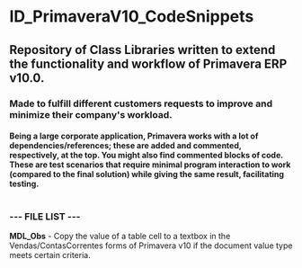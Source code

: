 # ID_PrimaveraV10_CodeSnippets

## Repository of Class Libraries written to extend the functionality and workflow of Primavera ERP v10.0. 

### Made to fulfill different customers requests to improve and minimize their company's workload. 
#### Being a large corporate application, Primavera works with a lot of dependencies/references; these are added and commented, respectively, at the top. You might also find commented blocks of code. These are test scenarios that require minimal program interaction to work (compared to the final solution) while giving the same result, facilitating testing.<br></br>

### --- FILE LIST --- ###

**MDL_Obs** - Copy the value of a table cell to a textbox in the Vendas/ContasCorrentes forms of Primavera v10 if the document value type meets certain criteria.

